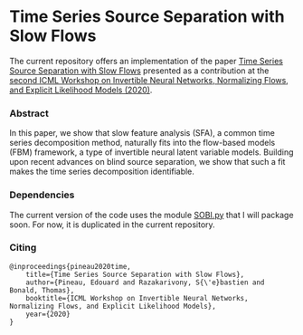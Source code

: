 # Time Series Source Separation with Slow Flows

The current repository offers an implementation of the paper [Time Series Source Separation with Slow Flows](https://arxiv.org/pdf/2007.10182.pdf) presented as a contribution at the [second ICML Workshop on Invertible Neural Networks, Normalizing Flows, and Explicit Likelihood Models (2020)](https://invertibleworkshop.github.io/). 

### Abstract

In this paper, we show that slow feature analysis (SFA), a common time series decomposition method, naturally fits into the flow-based models (FBM) framework, a type of invertible neural latent variable models. Building upon recent advances on blind source separation, we show that such a fit makes the time series decomposition
identifiable.

### Dependencies

The current version of the code uses the module [SOBI.py](https://github.com/edouardpineau/Time-Series-ICA/blob/master/SOBI.py) that I will package soon. For now, it is duplicated in the current repository.

### Citing

    @inproceedings{pineau2020time,
        title={Time Series Source Separation with Slow Flows},
        author={Pineau, Edouard and Razakarivony, S{\'e}bastien and Bonald, Thomas},
        booktitle={ICML Workshop on Invertible Neural Networks, Normalizing Flows, and Explicit Likelihood Models},
        year={2020}
    }
